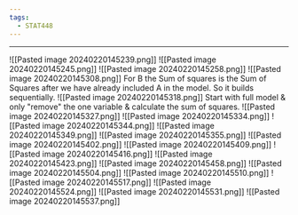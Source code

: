```yaml
---
tags:
  - STAT448
---
```

---
![[Pasted image 20240220145239.png]]
![[Pasted image 20240220145245.png]]
![[Pasted image 20240220145258.png]]
![[Pasted image 20240220145308.png]]
For B the Sum of squares is the Sum of Squares after we have already included A in the model. So it builds sequentially.
![[Pasted image 20240220145318.png]]
Start with full model & only "remove" the one variable & calculate the sum of squares.
![[Pasted image 20240220145327.png]]
![[Pasted image 20240220145334.png]]
![[Pasted image 20240220145344.png]]
![[Pasted image 20240220145349.png]]
![[Pasted image 20240220145355.png]]
![[Pasted image 20240220145402.png]]
![[Pasted image 20240220145409.png]]
![[Pasted image 20240220145416.png]]
![[Pasted image 20240220145423.png]]
![[Pasted image 20240220145458.png]]
![[Pasted image 20240220145504.png]]
![[Pasted image 20240220145510.png]]
![[Pasted image 20240220145517.png]]
![[Pasted image 20240220145524.png]]
![[Pasted image 20240220145531.png]]
![[Pasted image 20240220145537.png]]
